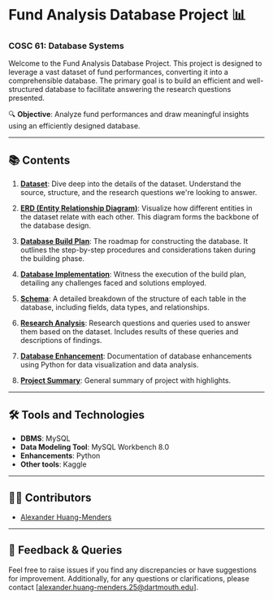 # Fund Analysis Database Project 📊
### COSC 61: Database Systems

Welcome to the Fund Analysis Database Project. This project is designed to leverage a vast dataset of fund performances, converting it into a comprehensible database. The primary goal is to build an efficient and well-structured database to facilitate answering the research questions presented.

🔍 **Objective**: Analyze fund performances and draw meaningful insights using an efficiently designed database.

---

## 📚 Contents

1. **[Dataset](Dataset.md)**: Dive deep into the details of the dataset. Understand the source, structure, and the research questions we're looking to answer.
   
2. **[ERD (Entity Relationship Diagram)](ERD.md)**: Visualize how different entities in the dataset relate with each other. This diagram forms the backbone of the database design.

3. **[Database Build Plan](Database_Build_Plan.md)**: The roadmap for constructing the database. It outlines the step-by-step procedures and considerations taken during the building phase.

4. **[Database Implementation](Database_Implementation.md)**: Witness the execution of the build plan, detailing any challenges faced and solutions employed.

5. **[Schema](Schema.md)**: A detailed breakdown of the structure of each table in the database, including fields, data types, and relationships.

6. **[Research Analysis](Research_Analysis.md)**: Research questions and queries used to answer them based on the dataset. Includes results of these queries and descriptions of findings.

7. **[Database Enhancement](Database_Enhancement.md)**: Documentation of database enhancements using Python for data visualization and data analysis.

8. **[Project Summary](Project_Summary.md)**: General summary of project with highlights. 

---

## 🛠️ Tools and Technologies
- **DBMS**: MySQL
- **Data Modeling Tool**: MySQL Workbench 8.0
- **Enhancements**: Python 
- **Other tools**: Kaggle

---

## 🧑‍💻 Contributors

- [Alexander Huang-Menders](https://github.com/alexander-hm)

---

## 📝 Feedback & Queries

Feel free to raise issues if you find any discrepancies or have suggestions for improvement. Additionally, for any questions or clarifications, please contact [alexander.huang-menders.25@dartmouth.edu].
